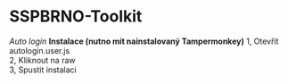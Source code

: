 # SSPBRNO-Toolkit

*Auto login*
**Instalace (nutno mít nainstalovaný Tampermonkey)**
1, Otevřít autologin.user.js<br>
2, Kliknout na raw<br>
3, Spustit instalaci</p>